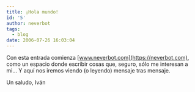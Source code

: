 ```yaml
---
title: ¡Hola mundo!
id: '5'
author: neverbot
tags:
  - blog
date: 2006-07-26 16:03:04
---
```


Con esta entrada comienza [www.neverbot.com](https://neverbot.com), como un espacio donde escribir cosas que, seguro, sólo me interesan a mi... Y aquí nos iremos viendo (o leyendo) mensaje tras mensaje.

Un saludo,
  Iván
